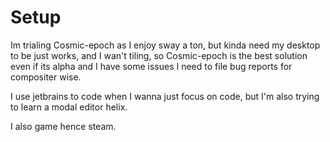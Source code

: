 # Setup

Im trialing Cosmic-epoch as I enjoy sway a ton, but kinda need my desktop to be just works, and I wan't tiling, so Cosmic-epoch is the best solution even if its alpha and I have some issues I need to file bug reports for compositer wise.

I use jetbrains to code when I wanna just focus on code, but I'm also trying to learn a modal editor helix.

I also game hence steam.
